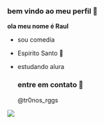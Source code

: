 ### bem vindo ao meu perfil 🖤

**ola meu nome é Raul**

- sou comedia
- Espirito Santo 📖
- estudando alura

  ### entre em contato 📱

  @tr0nos_rggs

![](https://media1.tenor.com/m/8UntVSgyu6QAAAAC/gojo-satoru-satoru-gojo.gif)
